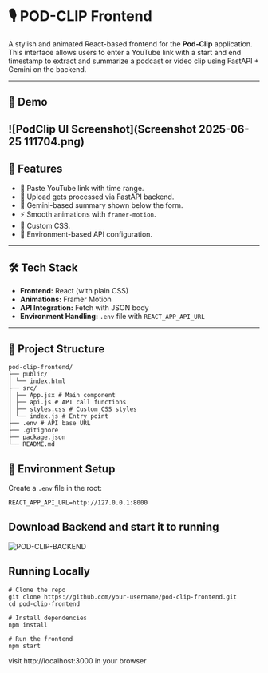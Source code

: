 # 🎙️ POD-CLIP Frontend

A stylish and animated React-based frontend for the **Pod-Clip** application. This interface allows users to enter a YouTube link with a start and end timestamp to extract and summarize a podcast or video clip using FastAPI + Gemini on the backend.

---

## 📸 Demo

![PodClip UI Screenshot](Screenshot 2025-06-25 111704.png) 
---

## 🚀 Features

- 🔗 Paste YouTube link with time range.
- 📼 Upload gets processed via FastAPI backend.
- 🤖 Gemini-based summary shown below the form.
- ⚡ Smooth animations with `framer-motion`.
- 🎨 Custom CSS.
- 🔧 Environment-based API configuration.

---

## 🛠️ Tech Stack

- **Frontend:** React (with plain CSS)
- **Animations:** Framer Motion
- **API Integration:** Fetch with JSON body
- **Environment Handling:** `.env` file with `REACT_APP_API_URL`

---

## 📁 Project Structure
```
pod-clip-frontend/
├── public/
│ └── index.html
├── src/
│ ├── App.jsx # Main component
│ ├── api.js # API call functions
│ ├── styles.css # Custom CSS styles
│ └── index.js # Entry point
├── .env # API base URL
├── .gitignore
├── package.json
└── README.md
```
## 🔧 Environment Setup

Create a `.env` file in the root:

```env
REACT_APP_API_URL=http://127.0.0.1:8000
```

## Download Backend and start it to running 
![POD-CLIP-BACKEND](https://github.com/aks111hay/POD-CLIP-BACKEND)

## Running Locally
```
# Clone the repo
git clone https://github.com/your-username/pod-clip-frontend.git
cd pod-clip-frontend

# Install dependencies
npm install

# Run the frontend
npm start
```
visit http://localhost:3000 in your browser


